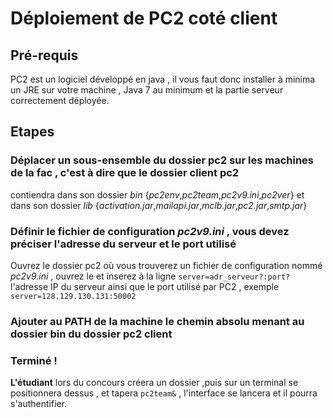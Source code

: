 # Déploiement de PC2 coté client


## Pré-requis

PC2 est un logiciel développé en java , il vous faut donc installer à minima un JRE sur votre machine , Java 7 au minimum
et la partie serveur correctement déployée.

## Etapes

### **Déplacer** un sous-ensemble du dossier pc2 sur les machines de la fac , c'est à dire que le dossier client pc2
contiendra dans son dossier *bin* {*pc2env*,*pc2team*,*pc2v9.ini*,*pc2ver*}
et dans son dossier *lib* {*activation.jar*,*mailapi.jar*,*mclb.jar*,*pc2.jar*,*smtp.jar*}

### **Définir** le fichier de configuration *pc2v9.ini* , vous devez préciser l'adresse du serveur et le port utilisé

Ouvrez le dossier pc2 où vous trouverez un fichier de configuration nommé *pc2v9.ini* , ouvrez le et inserez à la ligne ```server=adr_serveur?:port?``` l'adresse IP du serveur ainsi que le port utilisé par PC2 , exemple ```server=128.129.130.131:50002```

### **Ajouter** au PATH de la machine le chemin absolu menant au dossier bin du dossier pc2 client

### **Terminé !**


**L'étudiant** lors du concours créera un dossier ,puis sur un terminal se positionnera dessus , et tapera ```pc2team&``` , l'interface se lancera et il pourra s'authentifier.
